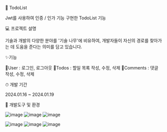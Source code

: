 🌴 TodoList

Jwt를 사용하여 인증 / 인가 기능 구현한 TodoList 기능


💻 프로젝트 설명

기술과 개발의 다양한 분야를 '기술 나무'에 비유하여, 개발자들이 자신의 경로를 찾아가는 데 도움을 준다는 의미를 담고 있습니다.


✨기능

🧑User : 로그인, 로그아웃
🧑Todos : 할일 목록 작성, 수정, 삭제
🧑Comments : 댓글 작성, 수정, 삭제


⏱ 개발 기간

2024.01.16 ~ 2024.01.19


📢 개발도구 및 환경

![image](https://github.com/codekmj1/todoList/assets/152253534/2536412e-3552-44f4-b779-3d28d9943da2) ![image](https://github.com/codekmj1/todoList/assets/152253534/b0b0a3dd-d43b-4496-953c-415c356ae162) ![image](https://github.com/codekmj1/todoList/assets/152253534/966fac00-cd2a-4bbf-906d-1ef426efa447)

![image](https://github.com/codekmj1/todoList/assets/152253534/c2633c0e-a9b2-4e8a-a953-0c72948b35e5) ![image](https://github.com/codekmj1/todoList/assets/152253534/9bfce8cb-cdf6-46ff-80cb-af1542312eab) ![image](https://github.com/codekmj1/todoList/assets/152253534/2cf3bc10-da31-4c9b-9695-566228c71993)





 
  
